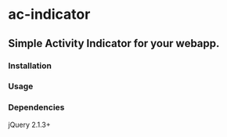 # ac-indicator
## Simple Activity Indicator for your webapp.

### Installation

### Usage

### Dependencies
  jQuery 2.1.3+
